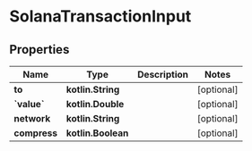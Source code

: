 
# SolanaTransactionInput

## Properties
Name | Type | Description | Notes
------------ | ------------- | ------------- | -------------
**to** | **kotlin.String** |  |  [optional]
**&#x60;value&#x60;** | **kotlin.Double** |  |  [optional]
**network** | **kotlin.String** |  |  [optional]
**compress** | **kotlin.Boolean** |  |  [optional]



